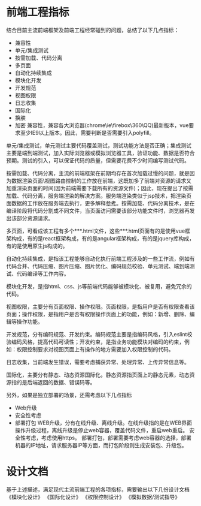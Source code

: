 # 前端工程指标
结合目前主流前端框架及前端工程经常碰到的问题，总结了以下几点指标：
+ 兼容性
+ 单元/集成测试
+ 按需加载、代码分离
+ 多页面
+ 自动化持续集成
+ 模块化开发
+ 开发规范
+ 视图权限
+ 日志收集
+ 国际化
+ 换肤
+ 加密
兼容性，兼容各大浏览器(chrome\ie\firebox\360\QQ)最新版本，vue要求至少IE9以上版本。因此，需要判断是否需要引入polyfill。

单元/集成测试，单元测试主要代码覆盖测试，测试功能方法是否正确；集成测试主要是端到端测试，加入实际浏览器或模拟浏览器工具，验证功能、数据是否符合预期。测试的引入，可以保证代码的质量，但需要花费不少时间编写测试代码。

按需加载、代码分离，主流的前端框架在前期均存在首次加载过慢的问题，就是因为数据渲染页面\视图路由控制的工作放在前端，这既加多了前端对资源的请求又加重渲染页面的时间(因为前端需要下载所有的资源文件)；因此，现在提出了按需加载、代码分离，服务端渲染的解决方案。服务端渲染类似于jsp技术，把渲染页面数据的工作放在服务端去执行，更多解释[参考](https://ssr.vuejs.org/zh/)。按需加载、代码分离技术，是在编译阶段将代码分割成不同文件，当页面访问需要该部分功能文件时，浏览器再发出该部分资源请求。

多页面，可看成该工程有多个***.html文件，这些***.html页面有的是使用vue框架构成，有的是react框架构成，有的是angular框架构成，有的是jquery库构成，有的是使用原生js构成的。

自动化持续集成，是指该工程能够自动化执行前端工程涉及的一些工作流，例如有代码合并、代码压缩、图片压缩、图片优化、编码规范校验、单元测试、端到端测试、代码编译等工作内容。

模块化开发，是指html、css、js等前端代码能够被模块化、被复用，避免冗余的代码。

视图权限，主要分有页面权限、操作权限。页面权限，是指用户是否有权限查看该页面；操作权限，是指用户是否有权限操作页面上的功能，例如：新增、删除、编辑等操作功能。

开发规范，分有编码规范、开发约束。编码规范主要是指编码风格，引入eslint校验编码风格，提高代码可读性；开发约束，是指业务功能模块对编码的约束，例如：权限控制要求对视图页面上有操作的地方需要加入权限控制的代码。

日志收集，当前端发生错误，需要考虑捕获异常、处理异常、上传异常信息等。

国际化，主要分有静态、动态资源国际化。静态资源指页面上的静态元素，动态资源指的是后端返回的数据、错误码等。

另外，如果是独立部署的场景，还需考虑以下几点指标
+ Web升级
+ 安全性考虑
+ 部署打包
WEB升级，分有在线升级、离线升级。在线升级指的是在WEB界面操作升级过程，离线升级是停止web容器，覆盖代码文件，重启web重启。
安全性考虑，考虑使用https。
部署打包，部署需要考虑web容器的选择，部署机器的IP地址，请求服务器IP等方面，而打包阶段则生成安装包、升级包。

# 设计文档
基于上述描述，满足现代主流前端工程的各项指标，需要输出以下几份设计文档
《模块化设计》
《国际化设计》
《权限控制设计》
《模拟数据/测试指导》
